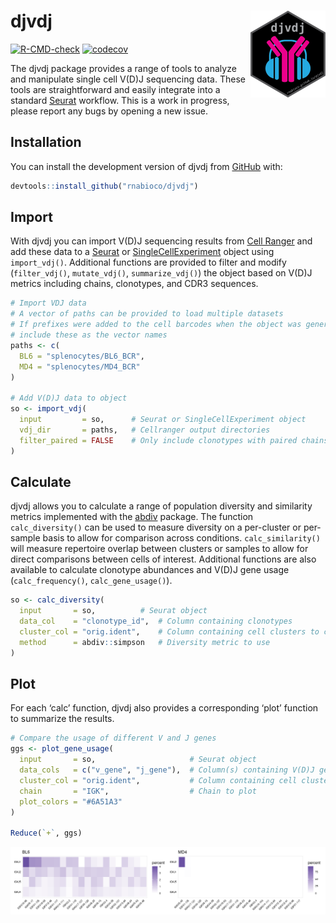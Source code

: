 
# **djvdj** <img src="man/figures/logo.png" align="right" alt="" width="120" />

<!-- badges: start -->

[![R-CMD-check](https://github.com/rnabioco/djvdj/actions/workflows/R-CMD-check.yaml/badge.svg)](https://github.com/rnabioco/djvdj/actions/workflows/R-CMD-check.yaml)
[![codecov](https://app.codecov.io/gh/rnabioco/djvdj/branch/master/graph/badge.svg)](https://app.codecov.io/gh/rnabioco/djvdj)
<!-- badges: end -->

The djvdj package provides a range of tools to analyze and manipulate
single cell V(D)J sequencing data. These tools are straightforward and
easily integrate into a standard [Seurat](https://satijalab.org/seurat/)
workflow. This is a work in progress, please report any bugs by opening
a new issue.

## Installation

You can install the development version of djvdj from
[GitHub](https://github.com/rnabioco/djvdj) with:

``` r
devtools::install_github("rnabioco/djvdj")
```

## Import

With djvdj you can import V(D)J sequencing results from [Cell
Ranger](https://support.10xgenomics.com/single-cell-vdj/software/pipelines/latest/using/vdj#header)
and add these data to a [Seurat](https://satijalab.org/seurat/) or
[SingleCellExperiment](https://www.bioconductor.org/packages/release/bioc/html/SingleCellExperiment.html)
object using `import_vdj()`. Additional functions are provided to filter
and modify (`filter_vdj()`, `mutate_vdj()`, `summarize_vdj()`) the
object based on V(D)J metrics including chains, clonotypes, and CDR3
sequences.

``` r
# Import VDJ data
# A vector of paths can be provided to load multiple datasets
# If prefixes were added to the cell barcodes when the object was generated,
# include these as the vector names
paths <- c(
  BL6 = "splenocytes/BL6_BCR",
  MD4 = "splenocytes/MD4_BCR"
)

# Add V(D)J data to object
so <- import_vdj(
  input         = so,      # Seurat or SingleCellExperiment object
  vdj_dir       = paths,   # Cellranger output directories
  filter_paired = FALSE    # Only include clonotypes with paired chains
)
```

## Calculate

djvdj allows you to calculate a range of population diversity and
similarity metrics implemented with the
[abdiv](https://github.com/kylebittinger/abdiv) package. The function
`calc_diversity()` can be used to measure diversity on a per-cluster or
per-sample basis to allow for comparison across conditions.
`calc_similarity()` will measure repertoire overlap between clusters or
samples to allow for direct comparisons between cells of interest.
Additional functions are also available to calculate clonotype
abundances and V(D)J gene usage (`calc_frequency()`,
`calc_gene_usage()`).

``` r
so <- calc_diversity(
  input       = so,          # Seurat object
  data_col    = "clonotype_id",  # Column containing clonotypes
  cluster_col = "orig.ident",    # Column containing cell clusters to compare
  method      = abdiv::simpson   # Diversity metric to use
)
```

## Plot

For each ‘calc’ function, djvdj also provides a corresponding ‘plot’
function to summarize the results.

``` r
# Compare the usage of different V and J genes
ggs <- plot_gene_usage(
  input       = so,                     # Seurat object
  data_cols   = c("v_gene", "j_gene"),  # Column(s) containing V(D)J genes to plot
  cluster_col = "orig.ident",           # Column containing cell clusters to compare
  chain       = "IGK",                  # Chain to plot
  plot_colors = "#6A51A3"
)

Reduce(`+`, ggs)
```

![](man/figures/README-usage-1.png)<!-- -->
